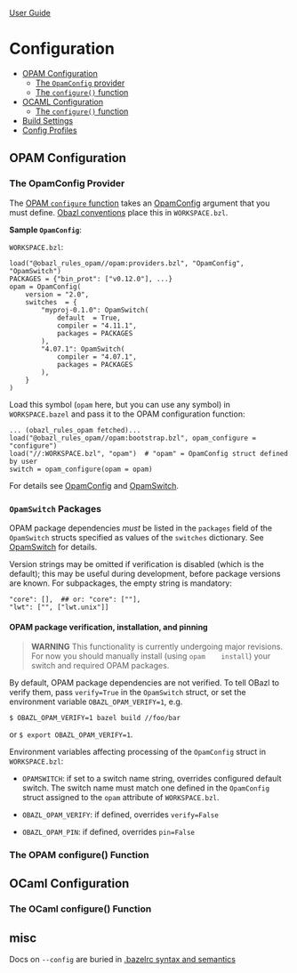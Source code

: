[User Guide](index.md)

Configuration
=============

-   [OPAM Configuration](#opamconfig)
    -   [The `OpamConfig` provider](#opamconfig_provider)
    -   [The `configure()` function](#opam_configure)
-   [OCAML Configuration](#ocamlconfig)
    -   [The `configure()` function](#ocaml_configure)
-   [Build Settings](#build_settings)
-   [Config Profiles](#config_profiles)

<a name="opamconfig">OPAM Configuration</a>
-------------------------------------------

### <a name="opamconfig_provider">The OpamConfig Provider</a>

The [OPAM `configure` function](../refman/functions.md#opam_configure)
takes an [OpamConfig](../refman/providers_opam.md#opamconfig) argument
that you must define. [Obazl conventions](conventions.md) place this in
`WORKSPACE.bzl`.

**Sample `OpamConfig`**:

`WORKSPACE.bzl`:

    load("@obazl_rules_opam//opam:providers.bzl", "OpamConfig", "OpamSwitch")
    PACKAGES = {"bin_prot": ["v0.12.0"], ...}
    opam = OpamConfig(
        version = "2.0",
        switches  = {
            "myproj-0.1.0": OpamSwitch(
                default  = True,
                compiler = "4.11.1",
                packages = PACKAGES
            ),
            "4.07.1": OpamSwitch(
                compiler = "4.07.1",
                packages = PACKAGES
            ),
        }
    )

Load this symbol (`opam` here, but you can use any symbol) in
`WORKSPACE.bazel` and pass it to the OPAM configuration function:

    ... (obazl_rules_opam fetched)...
    load("@obazl_rules_opam//opam:bootstrap.bzl", opam_configure = "configure")
    load("//:WORKSPACE.bzl", "opam")  # "opam" = OpamConfig struct defined by user
    switch = opam_configure(opam = opam)

For details see [OpamConfig](../refman/providers_opam.md#opamconfig) and
[OpamSwitch](../refman/providers_opam.md#opamswitch).

### `OpamSwitch` Packages

OPAM package dependencies *must* be listed in the `packages` field of
the `OpamSwitch` structs specified as values of the `switches`
dictionary. See [OpamSwitch](../refman/providers_opam.md#popamswitch)
for details.

Version strings may be omitted if verification is disabled (which is the
default); this may be useful during development, before package versions
are known. For subpackages, the empty string is mandatory:

    "core": [],  ## or: "core": [""],
    "lwt": ["", ["lwt.unix"]]

#### OPAM package verification, installation, and pinning

> **WARNING** This functionality is currently undergoing major
> revisions. For now you should manually install (using
> `opam    install`) your switch and required OPAM packages.

By default, OPAM package dependencies are not verified. To tell OBazl to
verify them, pass `verify=True` in the `OpamSwitch` struct, or set the
environment variable `OBAZL_OPAM_VERIFY=1`, e.g.

    $ OBAZL_OPAM_VERIFY=1 bazel build //foo/bar

or `$ export OBAZL_OPAM_VERIFY=1`.

Environment variables affecting processing of the `OpamConfig` struct in
`WORKSPACE.bzl`:

-   `OPAMSWITCH`: if set to a switch name string, overrides configured
    default switch. The switch name must match one defined in the
    `OpamConfig` struct assigned to the `opam` attribute of
    `WORKSPACE.bzl`.

-   `OBAZL_OPAM_VERIFY`: if defined, overrides `verify=False`

-   `OBAZL_OPAM_PIN`: if defined, overrides `pin=False`

### <a name="opam_configure">The OPAM configure() Function</a>

<a name="ocamlconfig">OCaml Configuration</a>
---------------------------------------------

### <a name="ocaml_configure">The OCaml configure() Function</a>

misc
----

Docs on `--config` are buried in [.bazelrc syntax and
semantics](https://docs.bazel.build/versions/master/guide.html#bazelrc-syntax-and-semantics)
